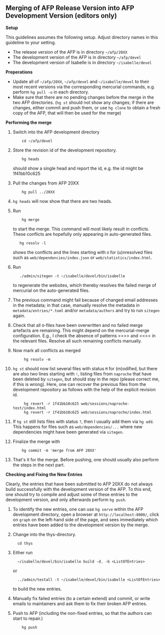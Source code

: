 Merging of AFP Release Version into AFP Development Version (editors only)
--------------------------------------------------------------------------

**Setup**

This guidelines assumes the following setup. Adjust directory names in
this guideline to your setting. 

- The release version of the AFP is in directory `~/afp/20XX`
- The development version of the AFP is in directory `~/afp/devel`
- The development version of Isabelle is in directory `~/isabelle/devel`

**Preperations**

- Update all of `~/afp/20XX`, `~/afp/devel` and `~/isabelle/devel` to their most
recent versions via the corresponding mercurial commands, e.g. perform `hg pull -u` in each directory.
- Make sure that there are no pending changes before the merge in the two AFP directories.
  (`hg st` should not show any changes; if there are changes, either commit and push them,
   or use `hg clone` to obtain a fresh copy of the AFP, that will then be used for the merge)

**Performing the merge**

1. Switch into the AFP development directory

           cd ~/afp/devel
2. Store the revision id of the development repository. 

           hg heads
   should show a single head and report the id, e.g. the id might be 1f41bb10c625
3. Pull the changes from AFP 20XX

           hg pull ../20XX
4. `hg heads` will now show that there are two heads.

5. Run

           hg merge          
   to start the merge. This command will most likely result in conflicts.
   These conflicts are hopefully only appearing in auto-generated files.
          
          hg resolv -l
   shows the conflicts and the lines starting with `U` for (u)nresolved
   files such as `web/dependencies/index.json` or `web/statistics/index.html`.
6. Run 

          ./admin/sitegen -t ~/isabelle/devel/bin/isabelle
   to regenerate the websites,
   which thereby resolves the failed merge of mercurial on the auto-generated files.
7. The previous command might fail because of changed email addresses in the metadata;
   in that case, manually resolve the metadata in `metadata/entries/*.toml` and/or `metadata/authors` 
   and try to run `sitegen` again.
7. Check that all `U`-files have been overwritten and no failed merge artefacts are
   remaining. This might depend on the mercurial-merge configuration. E.g., 
   I check the absence of patterns >>>> and <<<< in the relevant files. 
   Resolve all such remaining conflicts manually.
   
8. Now mark all conflicts as merged
  
            hg resolv -m
            
9. `hg st` should now list several files with status `M` for (m)odified, but there are
   also two lines starting with `!`, listing files from `naproche` that have been deleted
   by `sitegen`, but should stay in the repo (please correct me, if this is wrong). 
   Here, one can recover the previous files from the development repository as follows
   with the help of the explicit revision id.
   
            hg revert -r 1f41bb10c625 web/sessions/naproche-test/index.html
            hg revert -r 1f41bb10c625 web/sessions/naproche/index.html
            
10. If `hg st` still lists files with status `?`, then I usually add them via `hg add`. 
   This happens for files such as `web/dependencies/...` where new dependencies might
   have been generated via `sitegen`.
   
11. Finalize the merge with 

            hg commit -m 'merge from AFP 20XX'
    
12. That's it for the merge. Before pushing, one should usually also perform the steps
  in the next part.

**Checking and Fixing the New Entries**

Clearly, the entries that have been submitted to AFP 20XX do not always 
build successfully with the development version of the AFP. To this end, 
one should try to compile and adjust some of these entries to the development version, and
only afterwards perform `hg push`.

1. To identify the new entries, one can use `hg serve` within the AFP development
  directory, open a browser at `http://localhost:8000/`, click on `graph` on the left-hand 
  side of the page, and sees immediately which entries have been added to the development
  version by the merge.
  
2. Change into the thys-directory.

         cd thys
         
3. Either run 

         ~/isabelle/devel/bin/isabelle build -d. -b <ListOfEntries>
    or 
    
         ../admin/testall -t ~/isabelle/devel/bin/isabelle <ListOfEntries>
    to build the new entries.
    
4. Manually fix failed entries (to a certain extend) and commit, 
   or write emails to maintainers and ask them to fix their broken AFP entries.
   
5. Push to AFP (including the non-fixed entries, so that the authors can start to repair.)

           hg push